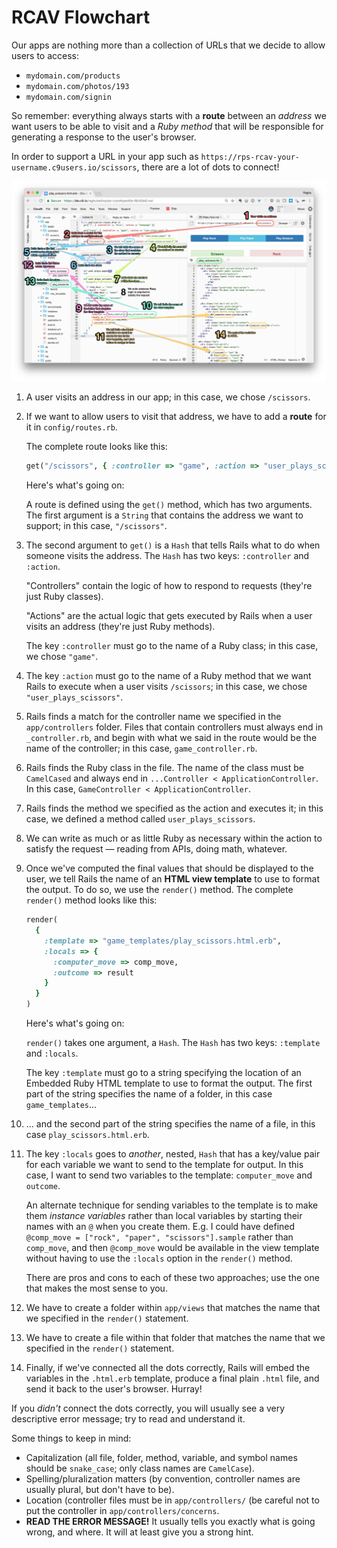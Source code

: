 # RCAV Flowchart

Our apps are nothing more than a collection of URLs that we decide to allow users to access:

 - `mydomain.com/products`
 - `mydomain.com/photos/193`
 - `mydomain.com/signin`

So remember: everything always starts with a **route** between an *address* we want users to be able to visit and a *Ruby method* that will be responsible for generating a response to the user's browser.

In order to support a URL in your app such as `https://rps-rcav-your-username.c9users.io/scissors`, there are a lot of dots to connect!

![](/assets/rcav_flowchart_v2.jpg)

 1. A user visits an address in our app; in this case, we chose `/scissors`.
 2. If we want to allow users to visit that address, we have to add a **route** for it in `config/routes.rb`.
 
    The complete route looks like this:
    
    ```ruby
    get("/scissors", { :controller => "game", :action => "user_plays_scissors" })
    ```
    
    Here's what's going on:

    A route is defined using the `get()` method, which has two arguments. The first argument is a `String` that contains the address we want to support; in this case, `"/scissors"`.
    
 3. The second argument to `get()` is a `Hash` that tells Rails what to do when someone visits the address. The `Hash` has two keys: `:controller` and `:action`.
 
    "Controllers" contain the logic of how to respond to requests (they're just Ruby classes).
    
    "Actions" are the actual logic that gets executed by Rails when a user visits an address (they're just Ruby methods).
    
    The key `:controller` must go to the name of a Ruby class; in this case, we chose `"game"`.
    
 4. The key `:action` must go to the name of a Ruby method that we want Rails to execute when a user visits `/scissors`; in this case, we chose `"user_plays_scissors"`.
  
 5. Rails finds a match for the controller name we specified in the `app/controllers` folder. Files that contain controllers must always end in `_controller.rb`, and begin with what we said in the route would be the name of the controller; in this case, `game_controller.rb`.
  
 6. Rails finds the Ruby class in the file. The name of the class must be `CamelCased` and always end in `...Controller < ApplicationController`. In this case, `GameController < ApplicationController`.
  
 7. Rails finds the method we specified as the action and executes it; in this case, we defined a method called `user_plays_scissors`.
  
 8. We can write as much or as little Ruby as necessary within the action to satisfy the request — reading from APIs, doing math, whatever.
  
 9. Once we've computed the final values that should be displayed to the user, we tell Rails the name of an **HTML view template** to use to format the output. To do so, we use the `render()` method. The complete `render()` method looks like this:
  
    ```ruby
    render(
      {
        :template => "game_templates/play_scissors.html.erb",
        :locals => {
          :computer_move => comp_move,
          :outcome => result
        }
      }
    )
    ```

    Here's what's going on:
  
    `render()` takes one argument, a `Hash`. The `Hash` has two keys: `:template` and `:locals`.
  
    The key `:template` must go to a string specifying the location of an Embedded Ruby HTML template to use to format the output. The first part of the string specifies the name of a folder, in this case `game_templates`...
  
 10. ... and the second part of the string specifies the name of a file, in this case `play_scissors.html.erb`.
 
 11. The key `:locals` goes to _another_, nested, `Hash` that has a key/value pair for each variable we want to send to the template for output. In this case, I want to send two variables to the template: `computer_move` and `outcome`.
 
     An alternate technique for sending variables to the template is to make them _instance variables_ rather than local variables by starting their names with an `@` when you create them. E.g. I could have defined `@comp_move = ["rock", "paper", "scissors"].sample` rather than `comp_move`, and then `@comp_move` would be available in the view template without having to use the `:locals` option in the `render()` method.
     
     There are pros and cons to each of these two approaches; use the one that makes the most sense to you.
 
 12. We have to create a folder within `app/views` that matches the name that we specified in the `render()` statement.
 
 13. We have to create a file within that folder that matches the name that we specified in the `render()` statement.

 14. Finally, if we've connected all the dots correctly, Rails will embed the variables in the `.html.erb` template, produce a final plain `.html` file, and send it back to the user's browser. Hurray!
 
If you _didn't_ connect the dots correctly, you will usually see a very descriptive error message; try to read and understand it.

Some things to keep in mind:

 - Capitalization (all file, folder, method, variable, and symbol names should be `snake_case`; only class names are `CamelCase`).
 - Spelling/pluralization matters (by convention, controller names are usually plural, but don't have to be).
 - Location (controller files must be in `app/controllers/` (be careful not to put the controller in `app/controllers/concerns`.
 - **READ THE ERROR MESSAGE!** It usually tells you exactly what is going wrong, and where. It will at least give you a strong hint.